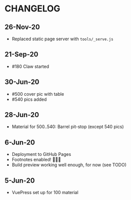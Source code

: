 # CHANGELOG

## 26-Nov-20

- Replaced static page server with `tools/_serve.js`

## 21-Sep-20

- #180 Claw started

## 30-Jun-20

- #500 cover pic with table
- #540 pics added

## 28-Jun-20

- Material for 500..540: Barrel pit-stop (except 540 pics)

## 6-Jun-20

- Deployment to GitHub Pages
- Footnotes enabled! 🎪🤹🎉
- Build preview working well enough, for now (see TODO)

## 5-Jun-20

- VuePress set up for 100 material

